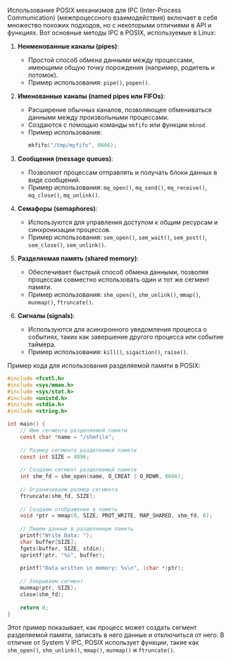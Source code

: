 Использование POSIX механизмов для IPC (Inter-Process Communication) (межпроцессного взаимодействия) включает в себя множество похожих подходов, но с некоторыми отличиями в API и функциях. Вот основные методы IPC в POSIX, используемые в Linux:

1. **Неименованные каналы (pipes)**:
   - Простой способ обмена данными между процессами, имеющими общую точку порождения (например, родитель и потомок).
   - Пример использования: `pipe()`, `popen()`.

2. **Именованные каналы (named pipes или FIFOs)**:
   - Расширение обычных каналов, позволяющее обмениваться данными между произвольными процессами.
   - Создаются с помощью команды `mkfifo` или функции `mknod`.
   - Пример использования:
     ```c
     mkfifo("/tmp/myfifo", 0666);
     ```

3. **Сообщения (message queues)**:
   - Позволяют процессам отправлять и получать блоки данных в виде сообщений.
   - Пример использования: `mq_open()`, `mq_send()`, `mq_receive()`, `mq_close()`, `mq_unlink()`.

4. **Семафоры (semaphores)**:
   - Используются для управления доступом к общим ресурсам и синхронизации процессов.
   - Пример использования: `sem_open()`, `sem_wait()`, `sem_post()`, `sem_close()`, `sem_unlink()`.

5. **Разделяемая память (shared memory)**:
   - Обеспечивает быстрый способ обмена данными, позволяя процессам совместно использовать один и тот же сегмент памяти.
   - Пример использования: `shm_open()`, `shm_unlink()`, `mmap()`, `munmap()`, `ftruncate()`.

6. **Сигналы (signals)**:
   - Используются для асинхронного уведомления процесса о событиях, таких как завершение другого процесса или событие таймера.
   - Пример использования: `kill()`, `sigaction()`, `raise()`.

Пример кода для использования разделяемой памяти в POSIX:

```c
#include <fcntl.h>
#include <sys/mman.h>
#include <sys/stat.h>
#include <unistd.h>
#include <stdio.h>
#include <string.h>

int main() {
    // Имя сегмента разделяемой памяти
    const char *name = "/shmfile";
    
    // Размер сегмента разделяемой памяти
    const int SIZE = 4096;
    
    // Создаем сегмент разделяемой памяти
    int shm_fd = shm_open(name, O_CREAT | O_RDWR, 0666);
    
    // Ограничиваем размер сегмента
    ftruncate(shm_fd, SIZE);
    
    // Создаем отображение в память
    void *ptr = mmap(0, SIZE, PROT_WRITE, MAP_SHARED, shm_fd, 0);
    
    // Пишем данные в разделяемую память
    printf("Write Data: ");
    char buffer[SIZE];
    fgets(buffer, SIZE, stdin);
    sprintf(ptr, "%s", buffer);
    
    printf("Data written in memory: %s\n", (char *)ptr);
    
    // Закрываем сегмент
    munmap(ptr, SIZE);
    close(shm_fd);
    
    return 0;
}
```

Этот пример показывает, как процесс может создать сегмент разделяемой памяти, записать в него данные и отключиться от него. В отличие от System V IPC, POSIX использует функции, такие как `shm_open()`, `shm_unlink()`, `mmap()`, `munmap()` и `ftruncate()`.